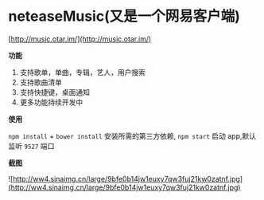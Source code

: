 # neteaseMusic(又是一个网易客户端)

[http://music.otar.im/](http://music.otar.im/)

**功能**

1. 支持歌单，单曲，专辑，艺人，用户搜索
2. 支持歌曲清单
3. 支持快捷键，桌面通知
4. 更多功能持续开发中

**使用**

`npm install` + `bower install` 安装所需的第三方依赖, `npm start` 启动 app,默认监听 `9527` 端口

**截图**

![http://ww4.sinaimg.cn/large/9bfe0b14jw1euxy7qw3fuj21kw0zatnf.jpg](http://ww4.sinaimg.cn/large/9bfe0b14jw1euxy7qw3fuj21kw0zatnf.jpg)


